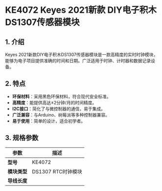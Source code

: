 
# KE4072 Keyes 2021新款 DIY电子积木 DS1307传感器模块

## 1. 介绍

Keyes 2021新款DIY电子积木DS1307传感器模块是一款高精度的实时时钟模块，能够为电子项目提供准确的时间和日期。广泛适用于时钟、计时器和数据记录设备。

## 2. 特点

- **环保材料**：采用黑色环保材料，符合现代安全标准。
- **高精度**：能提供高达±2分钟/月的时间精度。
- **I2C接口**：简化了与微控制器的通信，易于集成。
- **广泛兼容**：与Arduino、树莓派等多种控制器兼容。
- **易于使用**：简单的设计，适合初学者。

## 3. 规格参数

| 参数          | 描述                     |
|---------------|-------------------------|
| **型号**      | KE4072                  |
| **模块类型**  | DS1307 RTC时钟模块      |
| **导线长度**  | 